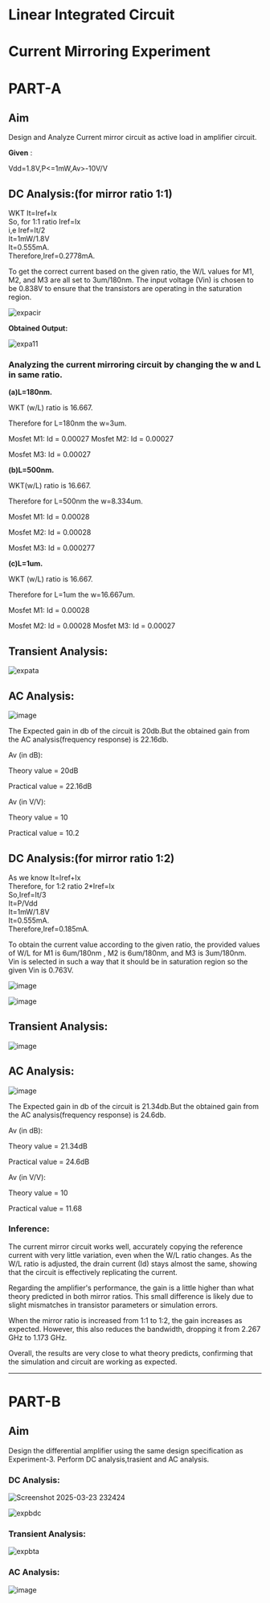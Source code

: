 # Linear Integrated Circuit
# Current Mirroring Experiment
# PART-A
## Aim

Design and Analyze Current mirror circuit as active load in amplifier circuit.

**Given** :

Vdd=1.8V,P<=1mW,Av>-10V/V

## DC Analysis:(for mirror ratio 1:1)

WKT It=Iref+Ix<br>
So, for 1:1 ratio Iref=Ix<br>
i,e Iref=It/2<br>
It=1mW/1.8V<br>
It=0.555mA.<br>
Therefore,Iref=0.2778mA.<br>

To get the correct current based on the given ratio, the W/L values for M1, M2, and M3 are all set to 3um/180nm. The input voltage (Vin) is chosen to be 0.838V to ensure that the transistors are operating in the saturation region.

![expacir](https://github.com/user-attachments/assets/cdc71af2-9f59-4fed-9b06-69396185c614)


**Obtained Output:**


![expa11](https://github.com/user-attachments/assets/593ae376-9769-4e79-bace-637f1192e6ff)

### Analyzing the current mirroring circuit by changing the w and L in same ratio.

**(a)L=180nm.**

WKT (w/L) ratio is 16.667.

Therefore for L=180nm the w=3um.

Mosfet M1: Id = 0.00027
Mosfet M2: Id = 0.00027

Mosfet M3: Id = 0.00027           

**(b)L=500nm.**

WKT(w/L) ratio is 16.667.

Therefore for L=500nm the w=8.334um.

Mosfet M1: Id = 0.00028

Mosfet M2: Id = 0.00028

Mosfet M3: Id = 0.000277         

**(c)L=1um.**

WKT (w/L) ratio is 16.667.

Therefore for L=1um the w=16.667um.


Mosfet M1: Id = 0.00028

Mosfet M2: Id = 0.00028
Mosfet M3: Id = 0.00027           


## Transient Analysis:

![expata](https://github.com/user-attachments/assets/184ad97a-3197-46eb-af30-e632dee73d62)




## AC Analysis:

![image](https://github.com/user-attachments/assets/b12cea30-c6c7-4774-b243-b67b23ebcb15)


The Expected gain in db of the circuit is 20db.But the obtained gain from the AC analysis(frequency response) is 22.16db.

Av (in dB):

Theory value = 20dB

Practical value = 22.16dB

Av (in V/V):

Theory value = 10

Practical value = 10.2


## DC Analysis:(for mirror ratio 1:2)

As we know It=Iref+Ix<br>
Therefore, for 1:2 ratio 2*Iref=Ix<br>
So,Iref=It/3<br>
It=P/Vdd<br>
It=1mW/1.8V<br>
It=0.555mA.<br>
Therefore,Iref=0.185mA.<br>

To obtain the current value according to the given ratio, the provided values of W/L for M1 is 6um/180nm , M2 is 6um/180nm, and M3 is 3um/180nm.<br>
Vin is selected in such a way that it should be in saturation region so the given Vin is 0.763V.<br>

![image](https://github.com/user-attachments/assets/fb07f2c3-fd23-4f6a-b96f-85647391048c)

![image](https://github.com/user-attachments/assets/ed9222d5-a885-46bd-a5ec-9c1af46c487b)




## Transient Analysis:

![image](https://github.com/user-attachments/assets/9ab42a09-4609-40e6-8c08-8a65b1d6e3aa)



## AC Analysis:


![image](https://github.com/user-attachments/assets/e9acaf5f-fe52-4e3b-9768-f46b30462251)



The Expected gain in db of the circuit is 21.34db.But the obtained gain from the AC analysis(frequency response) is 24.6db.

Av (in dB):

Theory value = 21.34dB

Practical value = 24.6dB

Av (in V/V):

Theory value = 10

Practical value = 11.68


### Inference:
The current mirror circuit works well, accurately copying the reference current with very little variation, even when the W/L ratio changes. As the W/L ratio is adjusted, the drain current (Id) stays almost the same, showing that the circuit is effectively replicating the current.

Regarding the amplifier's performance, the gain is a little higher than what theory predicted in both mirror ratios. This small difference is likely due to slight mismatches in transistor parameters or simulation errors.

When the mirror ratio is increased from 1:1 to 1:2, the gain increases as expected. However, this also reduces the bandwidth, dropping it from 2.267 GHz to 1.173 GHz.

Overall, the results are very close to what theory predicts, confirming that the simulation and circuit are working as expected.

---------------------------------------------------------------------------------------------   


# PART-B
## Aim
Design the differential amplifier using the same design specification as Experiment-3.
Perform DC analysis,trasient and AC analysis.

### DC Analysis:

![Screenshot 2025-03-23 232424](https://github.com/user-attachments/assets/f3a2e2ae-9cc1-46ba-8509-294e39deb6b1)

![expbdc](https://github.com/user-attachments/assets/b4196f93-5988-49c6-b2a3-0bc44e446f2e)



### Transient Analysis:

![expbta](https://github.com/user-attachments/assets/1484acd6-099b-4db9-b9f0-7236115f03ba)


### AC Analysis:



![image](https://github.com/user-attachments/assets/3b9e29f3-9baf-46d9-abe0-92999b9fb33b)
